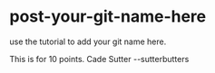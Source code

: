 # post-your-git-name-here
use the tutorial to add your git name here.

This is for 10 points. 
Cade Sutter --sutterbutters
